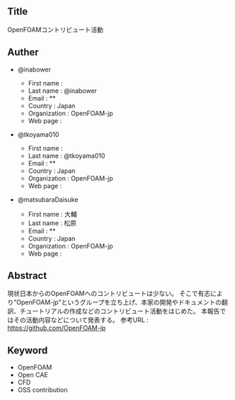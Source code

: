 ## Title

OpenFOAMコントリビュート活動

## Auther

- @inabower
  - First name : 
  - Last name : @inabower
  - Email : **
  - Country : Japan
  - Organization : OpenFOAM-jp
  - Web page : 

- @tkoyama010
  - First name : 
  - Last name : @tkoyama010
  - Email : **
  - Country : Japan
  - Organization : OpenFOAM-jp
  - Web page : 

- @matsubaraDaisuke
  - First name : 大輔
  - Last name : 松原
  - Email : **
  - Country : Japan
  - Organization : OpenFOAM-jp
  - Web page : 

## Abstract

現状日本からのOpenFOAMへのコントリビュートは少ない。
そこで有志により"OpenFOAM-jp"というグループを立ち上げ、本家の開発やドキュメントの翻訳、チュートリアルの作成などのコントリビュート活動をはじめた。
本報告ではその活動内容などについて発表する。
参考URL : https://github.com/OpenFOAM-jp

## Keyword

- OpenFOAM
- Open CAE
- CFD
- OSS contribution

